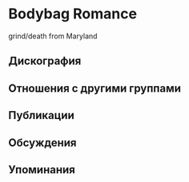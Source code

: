 # Bodybag Romance

grind/death from Maryland

## Дискография


## Отношения с другими группами


## Публикации


## Обсуждения


## Упоминания


